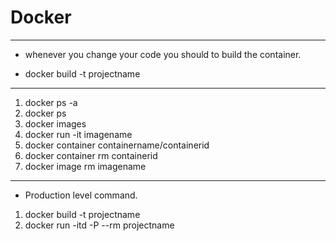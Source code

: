 # Docker
---
* whenever you change your code you should to build the container.
 - docker build -t projectname
---
1. docker ps -a
2. docker ps
3. docker images
4. docker run -it imagename
5. docker container containername/containerid
6. docker container rm containerid
7. docker image rm imagename

---
* Production level command.
1. docker build -t projectname
2. docker run -itd -P --rm projectname
 